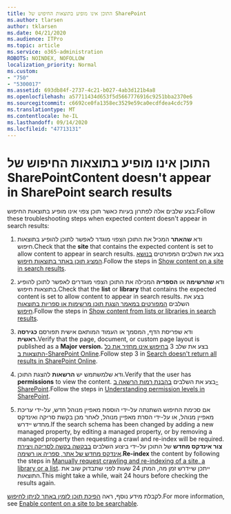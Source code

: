```yaml
---
title: התוכן אינו מופיע בתוצאות החיפוש של SharePoint
ms.author: tlarsen
author: tklarsen
ms.date: 04/21/2020
ms.audience: ITPro
ms.topic: article
ms.service: o365-administration
ROBOTS: NOINDEX, NOFOLLOW
localization_priority: Normal
ms.custom:
- "750"
- "5300017"
ms.assetid: 693db84f-2737-4c21-b027-4ab3d121b4a8
ms.openlocfilehash: a57711434d653f5d5667776916c9251bba2370e6
ms.sourcegitcommit: c6692ce0fa1358ec3529e59ca0ecdfdea4cdc759
ms.translationtype: MT
ms.contentlocale: he-IL
ms.lasthandoff: 09/14/2020
ms.locfileid: "47713131"
---
```

# <a name="content-doesnt-appear-in-sharepoint-search-results"></a><span data-ttu-id="d7202-102">התוכן אינו מופיע בתוצאות החיפוש של SharePoint</span><span class="sxs-lookup"><span data-stu-id="d7202-102">Content doesn't appear in SharePoint search results</span></span>

<span data-ttu-id="d7202-103">בצע שלבים אלה לפתרון בעיות כאשר תוכן צפוי אינו מופיע בתוצאות החיפוש:</span><span class="sxs-lookup"><span data-stu-id="d7202-103">Follow these troubleshooting steps when expected content doesn't appear in search results:</span></span>
  
1. <span data-ttu-id="d7202-104">ודא **שהאתר** המכיל את התוכן הצפוי מוגדר לאפשר לתוכן להופיע בתוצאות חיפוש.</span><span class="sxs-lookup"><span data-stu-id="d7202-104">Check that the **site** that contains the expected content is set to allow content to appear in search results.</span></span> <span data-ttu-id="d7202-105">בצע את השלבים המפורטים [בנושא המציג תוכן באתר בתוצאות חיפוש](https://docs.microsoft.com/sharepoint/make-site-content-searchable#show-content-on-a-site-in-search-results).</span><span class="sxs-lookup"><span data-stu-id="d7202-105">Follow the steps in [Show content on a site in search results](https://docs.microsoft.com/sharepoint/make-site-content-searchable#show-content-on-a-site-in-search-results).</span></span>

2. <span data-ttu-id="d7202-106">ודא **שהרשימה** או **הספריה** המכילה את התוכן הצפוי מוגדרים לאפשר לתוכן להופיע בתוצאות חיפוש.</span><span class="sxs-lookup"><span data-stu-id="d7202-106">Check that the **list** or **library** that contains the expected content is set to allow content to appear in search results.</span></span> <span data-ttu-id="d7202-107">בצע את השלבים [המפורטים במאמר הצגת תוכן מרשימות או ספריות בתוצאות חיפוש](https://docs.microsoft.com/sharepoint/make-site-content-searchable#show-content-from-lists-or-libraries-in-search-results).</span><span class="sxs-lookup"><span data-stu-id="d7202-107">Follow the steps in [Show content from lists or libraries in search results](https://docs.microsoft.com/sharepoint/make-site-content-searchable#show-content-from-lists-or-libraries-in-search-results).</span></span>

3. <span data-ttu-id="d7202-108">ודא שפריסת הדף, המסמך או העמוד המותאם אישית תפורסם **כגירסה ראשית.**</span><span class="sxs-lookup"><span data-stu-id="d7202-108">Verify that the page, document, or custom page layout is published as a **Major version.**</span></span> <span data-ttu-id="d7202-109">בצע את שלב 3 [בחיפוש אינו מחזיר את כל התוצאות ב-SharePoint Online](https://go.microsoft.com/fwlink/?linkid=874525).</span><span class="sxs-lookup"><span data-stu-id="d7202-109">Follow step 3 in [Search doesn't return all results in SharePoint Online](https://go.microsoft.com/fwlink/?linkid=874525).</span></span>

4. <span data-ttu-id="d7202-110">ודא שלמשתמש יש **הרשאות** להצגת התוכן.</span><span class="sxs-lookup"><span data-stu-id="d7202-110">Verify that the user has **permissions** to view the content.</span></span> <span data-ttu-id="d7202-111">בצע את השלבים [בהבנת רמות הרשאה ב-SharePoint](https://docs.microsoft.com/sharepoint/understanding-permission-levels).</span><span class="sxs-lookup"><span data-stu-id="d7202-111">Follow the steps in [Understanding permission levels in SharePoint](https://docs.microsoft.com/sharepoint/understanding-permission-levels).</span></span>
    
5. <span data-ttu-id="d7202-112">אם סכימת החיפוש השתנתה על-ידי הוספת מאפיין מנוהל חדש, על-ידי עריכת מאפיין מנוהל, או על-ידי הסרת מאפיין מנוהל, לאחר מכן בקשת סריקה ואינדקס מחדש יידרש.</span><span class="sxs-lookup"><span data-stu-id="d7202-112">If the search schema has been changed by adding a new managed property, by editing a managed property, or by removing a managed property then requesting a crawl and re-index will be required.</span></span> <span data-ttu-id="d7202-113">**צור אינדקס מחדש** של התוכן על-ידי ביצוע השלבים [בבקשה בקשה לסריקה ויצירת אינדקס מחדש של אתר, ספריה או רשימה](https://docs.microsoft.com/sharepoint/crawl-site-content).</span><span class="sxs-lookup"><span data-stu-id="d7202-113">**Re-index** the content by following the steps in [Manually request crawling and re-indexing of a site, a library or a list](https://docs.microsoft.com/sharepoint/crawl-site-content).</span></span> <span data-ttu-id="d7202-114">ייתכן שיידרש זמן מה, המתן 24 שעות לפני שתבדוק שוב את התוצאות.</span><span class="sxs-lookup"><span data-stu-id="d7202-114">This might take a while, wait 24 hours before checking the results again.</span></span>

<span data-ttu-id="d7202-115">לקבלת מידע נוסף, ראה [הפיכת תוכן לזמין באתר לניתן לחיפוש](https://docs.microsoft.com/sharepoint/make-site-content-searchable).</span><span class="sxs-lookup"><span data-stu-id="d7202-115">For more information, see [Enable content on a site to be searchable](https://docs.microsoft.com/sharepoint/make-site-content-searchable).</span></span> 
  
